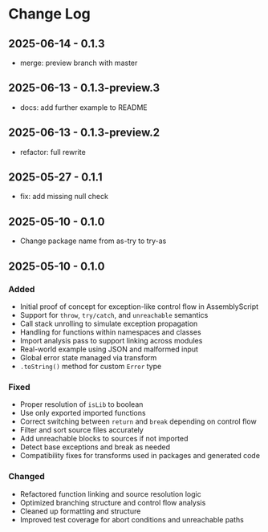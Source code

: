 # Change Log

## 2025-06-14 - 0.1.3

- merge: preview branch with master

## 2025-06-13 - 0.1.3-preview.3

- docs: add further example to README

## 2025-06-13 - 0.1.3-preview.2

- refactor: full rewrite

## 2025-05-27 - 0.1.1

- fix: add missing null check

## 2025-05-10 - 0.1.0

- Change package name from as-try to try-as

## 2025-05-10 - 0.1.0

### Added

- Initial proof of concept for exception-like control flow in AssemblyScript
- Support for `throw`, `try/catch`, and `unreachable` semantics
- Call stack unrolling to simulate exception propagation
- Handling for functions within namespaces and classes
- Import analysis pass to support linking across modules
- Real-world example using JSON and malformed input
- Global error state managed via transform
- `.toString()` method for custom `Error` type

### Fixed

- Proper resolution of `isLib` to boolean
- Use only exported imported functions
- Correct switching between `return` and `break` depending on control flow
- Filter and sort source files accurately
- Add unreachable blocks to sources if not imported
- Detect base exceptions and break as needed
- Compatibility fixes for transforms used in packages and generated code

### Changed

- Refactored function linking and source resolution logic
- Optimized branching structure and control flow analysis
- Cleaned up formatting and structure
- Improved test coverage for abort conditions and unreachable paths
